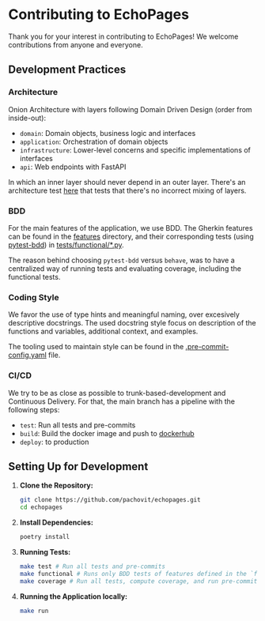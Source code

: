 # Contributing to EchoPages

Thank you for your interest in contributing to EchoPages! We welcome contributions from anyone and everyone.

## Development Practices

### Architecture

Onion Architecture with layers following Domain Driven Design (order from inside-out):
- `domain`: Domain objects, business logic and interfaces
- `application`: Orchestration of domain objects
- `infrastructure`: Lower-level concerns and specific implementations of interfaces
- `api`: Web endpoints with FastAPI

In which an inner layer should never depend in an outer layer. There's an architecture test [here](./tests/test_arch.py) that tests that there's no incorrect mixing of layers.

### BDD

For the main features of the application, we use BDD. The Gherkin features can be found in the [features](./features/) directory, and their corresponding tests (using [pytest-bdd](https://pytest-bdd.readthedocs.io/en/stable/)) in [tests/functional/*.py](./tests/functional).

The reason behind choosing `pytest-bdd` versus `behave`, was to have a centralized way of running tests and evaluating coverage, including the functional tests.

### Coding Style

We favor the use of type hints and meaningful naming, over excesively descriptive docstrings. The used 
docstring style focus on description of the functions and variables, additional context, and examples.

The tooling used to maintain style can be found in the [.pre-commit-config.yaml](.pre-commit-config.yaml) file.

### CI/CD

We try to be as close as possible to trunk-based-development and Continuous Delivery. For that, the main branch has a pipeline with the following steps:
- `test`: Run all tests and pre-commits
- `build`: Build the docker image and push to [dockerhub](https://hub.docker.com/r/pachovit/echopages)
- `deploy`: to production

## Setting Up for Development

1. **Clone the Repository:**

    ```sh
    git clone https://github.com/pachovit/echopages.git
    cd echopages
    ```

2. **Install Dependencies:**

    ```sh
    poetry install
    ```

3. **Running Tests:**

    ```sh
    make test # Run all tests and pre-commits
    make functional # Runs only BDD tests of features defined in the `features` directory
    make coverage # Run all tests, compute coverage, and run pre-commits
    ```

3. **Running the Application locally:**

    ```sh
    make run
    ```
